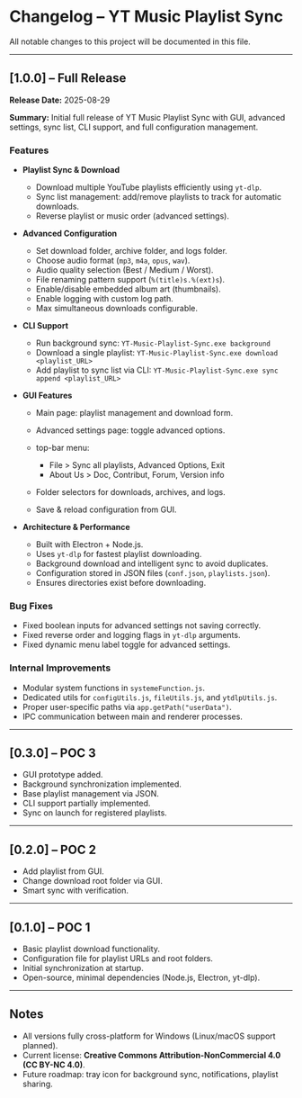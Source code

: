 # Changelog – YT Music Playlist Sync

All notable changes to this project will be documented in this file.

---

## \[1.0.0] – Full Release

**Release Date:** 2025-08-29

**Summary:**
Initial full release of YT Music Playlist Sync with GUI, advanced settings, sync list, CLI support, and full configuration management.

### Features

* **Playlist Sync & Download**

  * Download multiple YouTube playlists efficiently using `yt-dlp`.
  * Sync list management: add/remove playlists to track for automatic downloads.
  * Reverse playlist or music order (advanced settings).

* **Advanced Configuration**

  * Set download folder, archive folder, and logs folder.
  * Choose audio format (`mp3`, `m4a`, `opus`, `wav`).
  * Audio quality selection (Best / Medium / Worst).
  * File renaming pattern support (`%(title)s.%(ext)s`).
  * Enable/disable embedded album art (thumbnails).
  * Enable logging with custom log path.
  * Max simultaneous downloads configurable.

* **CLI Support**

  * Run background sync: `YT-Music-Playlist-Sync.exe background`
  * Download a single playlist: `YT-Music-Playlist-Sync.exe download <playlist_URL>`
  * Add playlist to sync list via CLI: `YT-Music-Playlist-Sync.exe sync append <playlist_URL>`

* **GUI Features**

  * Main page: playlist management and download form.
  * Advanced settings page: toggle advanced options.
  * top-bar menu:

    * File > Sync all playlists, Advanced Options, Exit
    * About Us > Doc, Contribut, Forum, Version info
  * Folder selectors for downloads, archives, and logs.
  * Save & reload configuration from GUI.

* **Architecture & Performance**

  * Built with Electron + Node.js.
  * Uses `yt-dlp` for fastest playlist downloading.
  * Background download and intelligent sync to avoid duplicates.
  * Configuration stored in JSON files (`conf.json`, `playlists.json`).
  * Ensures directories exist before downloading.

### Bug Fixes

* Fixed boolean inputs for advanced settings not saving correctly.
* Fixed reverse order and logging flags in `yt-dlp` arguments.
* Fixed dynamic menu label toggle for advanced settings.

### Internal Improvements

* Modular system functions in `systemeFunction.js`.
* Dedicated utils for `configUtils.js`, `fileUtils.js`, and `ytdlpUtils.js`.
* Proper user-specific paths via `app.getPath("userData")`.
* IPC communication between main and renderer processes.

---

## \[0.3.0] – POC 3

* GUI prototype added.
* Background synchronization implemented.
* Base playlist management via JSON.
* CLI support partially implemented.
* Sync on launch for registered playlists.

---

## \[0.2.0] – POC 2

* Add playlist from GUI.
* Change download root folder via GUI.
* Smart sync with verification.

---

## \[0.1.0] – POC 1

* Basic playlist download functionality.
* Configuration file for playlist URLs and root folders.
* Initial synchronization at startup.
* Open-source, minimal dependencies (Node.js, Electron, yt-dlp).

---

## Notes

* All versions fully cross-platform for Windows (Linux/macOS support planned).
* Current license: **Creative Commons Attribution-NonCommercial 4.0 (CC BY-NC 4.0)**.
* Future roadmap: tray icon for background sync, notifications, playlist sharing.